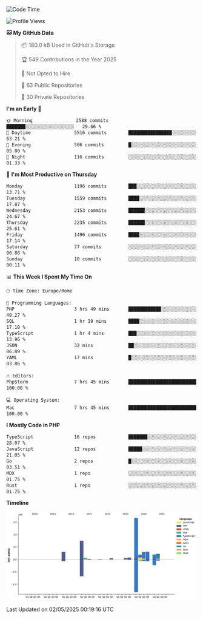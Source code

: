 <!--START_SECTION:waka-->
![Code Time](http://img.shields.io/badge/Code%20Time-5%2C941%20hrs%2052%20mins-blue)

![Profile Views](http://img.shields.io/badge/Profile%20Views-0-blue)

**🐱 My GitHub Data** 

> 📦 180.0 kB Used in GitHub's Storage 
 > 
> 🏆 549 Contributions in the Year 2025
 > 
> 🚫 Not Opted to Hire
 > 
> 📜 63 Public Repositories 
 > 
> 🔑 30 Private Repositories 
 > 
**I'm an Early 🐤** 

```text
🌞 Morning                2588 commits        ███████░░░░░░░░░░░░░░░░░░   29.66 % 
🌆 Daytime                5516 commits        ████████████████░░░░░░░░░   63.21 % 
🌃 Evening                506 commits         █░░░░░░░░░░░░░░░░░░░░░░░░   05.80 % 
🌙 Night                  116 commits         ░░░░░░░░░░░░░░░░░░░░░░░░░   01.33 % 
```
📅 **I'm Most Productive on Thursday** 

```text
Monday                   1196 commits        ███░░░░░░░░░░░░░░░░░░░░░░   13.71 % 
Tuesday                  1559 commits        ████░░░░░░░░░░░░░░░░░░░░░   17.87 % 
Wednesday                2153 commits        ██████░░░░░░░░░░░░░░░░░░░   24.67 % 
Thursday                 2235 commits        ██████░░░░░░░░░░░░░░░░░░░   25.61 % 
Friday                   1496 commits        ████░░░░░░░░░░░░░░░░░░░░░   17.14 % 
Saturday                 77 commits          ░░░░░░░░░░░░░░░░░░░░░░░░░   00.88 % 
Sunday                   10 commits          ░░░░░░░░░░░░░░░░░░░░░░░░░   00.11 % 
```


📊 **This Week I Spent My Time On** 

```text
🕑︎ Time Zone: Europe/Rome

💬 Programming Languages: 
PHP                      3 hrs 49 mins       ████████████░░░░░░░░░░░░░   49.27 % 
SQL                      1 hr 19 mins        ████░░░░░░░░░░░░░░░░░░░░░   17.10 % 
TypeScript               1 hr 4 mins         ███░░░░░░░░░░░░░░░░░░░░░░   13.96 % 
JSON                     32 mins             ██░░░░░░░░░░░░░░░░░░░░░░░   06.89 % 
YAML                     17 mins             █░░░░░░░░░░░░░░░░░░░░░░░░   03.86 % 

🔥 Editors: 
PhpStorm                 7 hrs 45 mins       █████████████████████████   100.00 % 

💻 Operating System: 
Mac                      7 hrs 45 mins       █████████████████████████   100.00 % 
```

**I Mostly Code in PHP** 

```text
TypeScript               16 repos            ███████░░░░░░░░░░░░░░░░░░   28.07 % 
JavaScript               12 repos            █████░░░░░░░░░░░░░░░░░░░░   21.05 % 
Go                       2 repos             █░░░░░░░░░░░░░░░░░░░░░░░░   03.51 % 
MDX                      1 repo              ░░░░░░░░░░░░░░░░░░░░░░░░░   01.75 % 
Rust                     1 repo              ░░░░░░░░░░░░░░░░░░░░░░░░░   01.75 % 
```



**Timeline**

![Lines of Code chart](https://raw.githubusercontent.com/frnwtr/frnwtr/main/assets/bar_graph.png)


 Last Updated on 02/05/2025 00:19:16 UTC
<!--END_SECTION:waka-->
